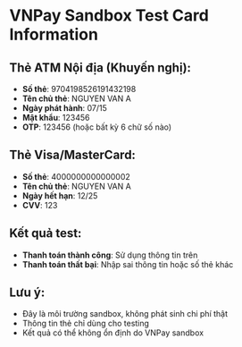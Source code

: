 # VNPay Sandbox Test Card Information

## Thẻ ATM Nội địa (Khuyến nghị):
- **Số thẻ**: 9704198526191432198
- **Tên chủ thẻ**: NGUYEN VAN A
- **Ngày phát hành**: 07/15
- **Mật khẩu**: 123456
- **OTP**: 123456 (hoặc bất kỳ 6 chữ số nào)

## Thẻ Visa/MasterCard:
- **Số thẻ**: 4000000000000002
- **Tên chủ thẻ**: NGUYEN VAN A
- **Ngày hết hạn**: 12/25
- **CVV**: 123

## Kết quả test:
- **Thanh toán thành công**: Sử dụng thông tin trên
- **Thanh toán thất bại**: Nhập sai thông tin hoặc số thẻ khác

## Lưu ý:
- Đây là môi trường sandbox, không phát sinh chi phí thật
- Thông tin thẻ chỉ dùng cho testing
- Kết quả có thể không ổn định do VNPay sandbox
